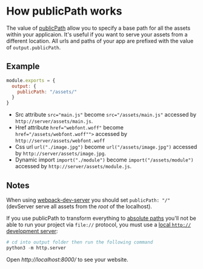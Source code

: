 # How publicPath works

The value of [publicPath](https://webpack.js.org/guides/public-path/) allow you to specify a base path for all the assets within your applicaion. It's useful if you want to serve your assets from a different location. All urls and paths of your app are prefixed with the value of `output.publicPath`.

## Example

```js
module.exports = {
  output: {
    publicPath: "/assets/"
  }
}
```

- Src attribute `src="main.js"` become `src="/assets/main.js"` accessed by `http://server/assets/main.js`.
- Href attribute `href="webfont.woff"` become `href="/assets/webfont.woff"">` accessed by `http://server/assets/webfont.woff`
- Css url `url("./image.jpg")` become `url("/assets/image.jpg")` accessed by `http://server/assets/image.jpg`.
- Dynamic import `import("./module")` become `import("/assets/module")` accessed by `http://server/assets/module.js`.

## Notes

When using [webpack-dev-server](https://webpack.js.org/configuration/dev-server/) you should set `publicPath: "/"` (devServer serve all assets from the *root* of the localhost).

If you use publicPath to transform everything to [absolute paths](https://stackoverflow.com/a/27938910/) you'll not be able to run your project via `file://` protocol, you must use a [local `http://` development server](https://developer.mozilla.org/en-US/docs/Learn/Common_questions/set_up_a_local_testing_server):

```python
# cd into output folder then run the following command
python3 -m http.server
```

Open *http://localhost:8000/* to see your website.
